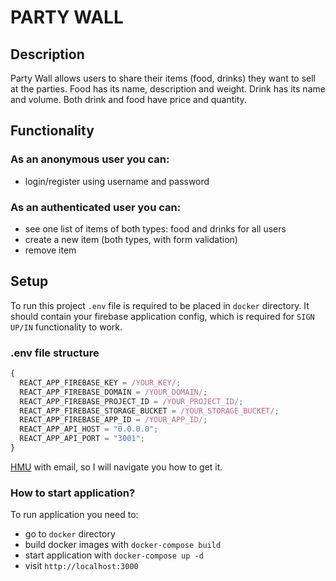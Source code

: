 # PARTY WALL

## Description

Party Wall allows users to share their items (food, drinks) they want to sell
at the parties. Food has its name, description and weight. Drink has its
name and volume. Both drink and food have price and quantity.

## Functionality

### As an anonymous user you can:

- login/register using username and password

### As an authenticated user you can:

- see one list of items of both types: food and drinks for all users
- create a new item (both types, with form validation)
- remove item

## Setup

To run this project `.env` file is required to be placed in `docker` directory. It should contain your firebase application config, which is required for `SIGN UP/IN` functionality to work.

### .env file structure

```javascript
{
  REACT_APP_FIREBASE_KEY = /YOUR_KEY/;
  REACT_APP_FIREBASE_DOMAIN = /YOUR_DOMAIN/;
  REACT_APP_FIREBASE_PROJECT_ID = /YOUR_PROJECT_ID/;
  REACT_APP_FIREBASE_STORAGE_BUCKET = /YOUR_STORAGE_BUCKET/;
  REACT_APP_FIREBASE_APP_ID = /YOUR_APP_ID/;
  REACT_APP_API_HOST = "0.0.0.0";
  REACT_APP_API_PORT = "3001";
}
```

[HMU](mailto:szymon@glab.eu?subject=Party%20wall%20.env%20file%20request&body=Can%20you%20please%20share%20.env%20file%20required%20for%20Party%20wall%20aplication%20available%20on%20your%20github.) with email, so I will navigate you how to get it.

### How to start application?

To run application you need to:

- go to `docker` directory
- build docker images with `docker-compose build`
- start application with `docker-compose up -d`
- visit `http://localhost:3000`
